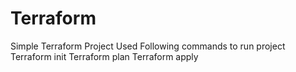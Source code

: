 # Terraform
Simple Terraform Project
Used Following commands to run project
Terraform init
Terraform plan
Terraform apply
